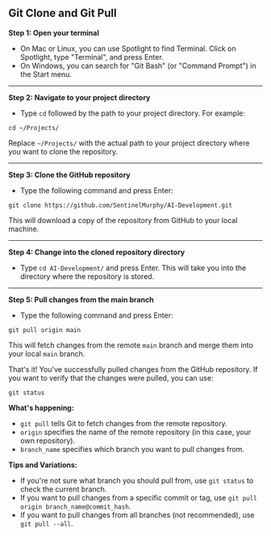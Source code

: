 
## Git Clone and Git Pull

**Step 1: Open your terminal**

* On Mac or Linux, you can use Spotlight to find Terminal. Click on Spotlight, type "Terminal", and press Enter.
* On Windows, you can search for "Git Bash" (or "Command Prompt") in the Start menu.

---

**Step 2: Navigate to your project directory**

* Type `cd` followed by the path to your project directory. For example:
```
cd ~/Projects/
```
Replace `~/Projects/` with the actual path to your project directory where you want to clone the repository.

---

**Step 3: Clone the GitHub repository**

* Type the following command and press Enter:
```
git clone https://github.com/SentinelMurphy/AI-Development.git
```
This will download a copy of the repository from GitHub to your local machine.

---

**Step 4: Change into the cloned repository directory**

* Type `cd AI-Development/` and press Enter. This will take you into the directory where the repository is stored.

---

**Step 5: Pull changes from the main branch**

* Type the following command and press Enter:
```
git pull origin main
```
This will fetch changes from the remote `main` branch and merge them into your local `main` branch.

That's it! You've successfully pulled changes from the GitHub repository. If you want to verify that the changes were pulled, you can use:

```
git status
```


**What's happening:**

* `git pull` tells Git to fetch changes from the remote repository.
* `origin` specifies the name of the remote repository (in this case, your own repository).
* `branch_name` specifies which branch you want to pull changes from.

**Tips and Variations:**

* If you're not sure what branch you should pull from, use `git status` to check the current branch.
* If you want to pull changes from a specific commit or tag, use `git pull origin branch_name@commit_hash`.
* If you want to pull changes from all branches (not recommended), use `git pull --all`.
